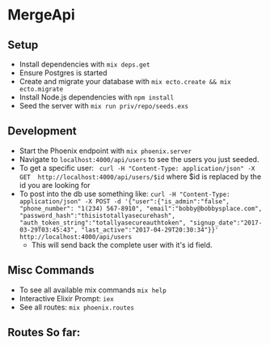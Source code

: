 # MergeApi

## Setup

  * Install dependencies with `mix deps.get`
  * Ensure Postgres is started
  * Create and migrate your database with `mix ecto.create && mix ecto.migrate`
  * Install Node.js dependencies with `npm install`
  * Seed the server with `mix run priv/repo/seeds.exs`

## Development
  * Start the Phoenix endpoint with `mix phoenix.server`
  * Navigate to `localhost:4000/api/users` to see the users you just seeded. 
  * To get a specific user:
  ` curl -H "Content-Type: application/json" -X GET  http://localhost:4000/api/users/$id` where $id is replaced by the id you are looking for
  * To post into the db use something like:
      `curl -H "Content-Type: application/json" -X POST -d '{"user":{"is_admin":"false", "phone_number": "1(234) 567-8910", "email":"bobby@bobbysplace.com", "password_hash":"thisistotallyasecurehash", "auth_token_string":"totallyasecureauthtoken", "signup_date":"2017-03-29T03:45:43", "last_active":"2017-04-29T20:30:34"}}' http://localhost:4000/api/users`
      - This will send back the complete user with it's id field.


## Misc Commands
  * To see all available mix commands `mix help`
  * Interactive Elixir Prompt: `iex`
  * See all routes: `mix phoenix.routes`



## Routes So far:
